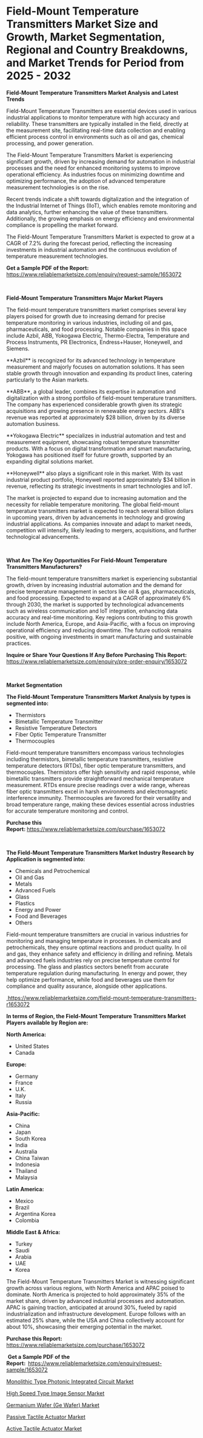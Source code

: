 <p><h1>Field-Mount Temperature Transmitters Market Size and Growth, Market Segmentation, Regional and Country Breakdowns, and Market Trends for Period from 2025 -  2032</h1></p><p><strong>Field-Mount Temperature Transmitters Market Analysis and Latest Trends</strong></p>
<p><p>Field-Mount Temperature Transmitters are essential devices used in various industrial applications to monitor temperature with high accuracy and reliability. These transmitters are typically installed in the field, directly at the measurement site, facilitating real-time data collection and enabling efficient process control in environments such as oil and gas, chemical processing, and power generation.</p><p>The Field-Mount Temperature Transmitters Market is experiencing significant growth, driven by increasing demand for automation in industrial processes and the need for enhanced monitoring systems to improve operational efficiency. As industries focus on minimizing downtime and optimizing performance, the adoption of advanced temperature measurement technologies is on the rise.</p><p>Recent trends indicate a shift towards digitalization and the integration of the Industrial Internet of Things (IIoT), which enables remote monitoring and data analytics, further enhancing the value of these transmitters. Additionally, the growing emphasis on energy efficiency and environmental compliance is propelling the market forward. </p><p>The Field-Mount Temperature Transmitters Market is expected to grow at a CAGR of 7.2% during the forecast period, reflecting the increasing investments in industrial automation and the continuous evolution of temperature measurement technologies.</p></p>
<p><strong>Get a Sample PDF of the Report:&nbsp;</strong> <a href="https://www.reliablemarketsize.com/enquiry/request-sample/1653072?utm_campaign=1167&utm_medium=2&utm_source=Github&utm_content=ia&utm_term=06042025&utm_id=field-mount-temperature-transmitters">https://www.reliablemarketsize.com/enquiry/request-sample/1653072</a></p>
<p>&nbsp;</p>
<p><strong>Field-Mount Temperature Transmitters Major Market Players</strong></p>
<p><p>The field-mount temperature transmitters market comprises several key players poised for growth due to increasing demand for precise temperature monitoring in various industries, including oil and gas, pharmaceuticals, and food processing. Notable companies in this space include Azbil, ABB, Yokogawa Electric, Thermo-Electra, Temperature and Process Instruments, PR Electronics, Endress+Hauser, Honeywell, and Siemens.</p><p>**Azbil** is recognized for its advanced technology in temperature measurement and majorly focuses on automation solutions. It has seen stable growth through innovation and expanding its product lines, catering particularly to the Asian markets.</p><p>**ABB**, a global leader, combines its expertise in automation and digitalization with a strong portfolio of field-mount temperature transmitters. The company has experienced considerable growth given its strategic acquisitions and growing presence in renewable energy sectors. ABB's revenue was reported at approximately $28 billion, driven by its diverse automation business.</p><p>**Yokogawa Electric** specializes in industrial automation and test and measurement equipment, showcasing robust temperature transmitter products. With a focus on digital transformation and smart manufacturing, Yokogawa has positioned itself for future growth, supported by an expanding digital solutions market.</p><p>**Honeywell** also plays a significant role in this market. With its vast industrial product portfolio, Honeywell reported approximately $34 billion in revenue, reflecting its strategic investments in smart technologies and IoT.</p><p>The market is projected to expand due to increasing automation and the necessity for reliable temperature monitoring. The global field-mount temperature transmitters market is expected to reach several billion dollars in upcoming years, driven by advancements in technology and growing industrial applications. As companies innovate and adapt to market needs, competition will intensify, likely leading to mergers, acquisitions, and further technological advancements.</p></p>
<p>&nbsp;</p>
<p><strong>What Are The Key Opportunities For Field-Mount Temperature Transmitters Manufacturers?</strong></p>
<p><p>The field-mount temperature transmitters market is experiencing substantial growth, driven by increasing industrial automation and the demand for precise temperature management in sectors like oil & gas, pharmaceuticals, and food processing. Expected to expand at a CAGR of approximately 6% through 2030, the market is supported by technological advancements such as wireless communication and IoT integration, enhancing data accuracy and real-time monitoring. Key regions contributing to this growth include North America, Europe, and Asia-Pacific, with a focus on improving operational efficiency and reducing downtime. The future outlook remains positive, with ongoing investments in smart manufacturing and sustainable practices.</p></p>
<p><strong>Inquire or Share Your Questions If Any Before Purchasing This Report:</strong> <a href="https://www.reliablemarketsize.com/enquiry/pre-order-enquiry/1653072?utm_campaign=1167&utm_medium=2&utm_source=Github&utm_content=ia&utm_term=06042025&utm_id=field-mount-temperature-transmitters">https://www.reliablemarketsize.com/enquiry/pre-order-enquiry/1653072</a></p>
<p>&nbsp;</p>
<p><strong>Market Segmentation</strong></p>
<p><strong>The Field-Mount Temperature Transmitters Market Analysis by types is segmented into:</strong></p>
<p><ul><li>Thermistors</li><li>Bimetallic Temperature Transmitter</li><li>Resistive Temperature Detectors</li><li>Fiber Optic Temperature Transmitter</li><li>Thermocouples</li></ul></p>
<p><p>Field-mount temperature transmitters encompass various technologies including thermistors, bimetallic temperature transmitters, resistive temperature detectors (RTDs), fiber optic temperature transmitters, and thermocouples. Thermistors offer high sensitivity and rapid response, while bimetallic transmitters provide straightforward mechanical temperature measurement. RTDs ensure precise readings over a wide range, whereas fiber optic transmitters excel in harsh environments and electromagnetic interference immunity. Thermocouples are favored for their versatility and broad temperature range, making these devices essential across industries for accurate temperature monitoring and control.</p></p>
<p><strong>Purchase this Report:&nbsp;</strong><a href="https://www.reliablemarketsize.com/purchase/1653072?utm_campaign=1167&utm_medium=2&utm_source=Github&utm_content=ia&utm_term=06042025&utm_id=field-mount-temperature-transmitters">https://www.reliablemarketsize.com/purchase/1653072</a></p>
<p>&nbsp;</p>
<p><strong>The Field-Mount Temperature Transmitters Market Industry Research by Application is segmented into:</strong></p>
<p><ul><li>Chemicals and Petrochemical</li><li>Oil and Gas</li><li>Metals</li><li>Advanced Fuels</li><li>Glass</li><li>Plastics</li><li>Energy and Power</li><li>Food and Beverages</li><li>Others</li></ul></p>
<p><p>Field-mount temperature transmitters are crucial in various industries for monitoring and managing temperature in processes. In chemicals and petrochemicals, they ensure optimal reactions and product quality. In oil and gas, they enhance safety and efficiency in drilling and refining. Metals and advanced fuels industries rely on precise temperature control for processing. The glass and plastics sectors benefit from accurate temperature regulation during manufacturing. In energy and power, they help optimize performance, while food and beverages use them for compliance and quality assurance, alongside other applications.</p></p>
<p><a href="https://www.reliablemarketsize.com/field-mount-temperature-transmitters-r1653072?utm_campaign=1167&utm_medium=2&utm_source=Github&utm_content=ia&utm_term=06042025&utm_id=field-mount-temperature-transmitters">&nbsp;https://www.reliablemarketsize.com/field-mount-temperature-transmitters-r1653072</a></p>
<p><strong>In terms of Region, the Field-Mount Temperature Transmitters Market Players available by Region are:</strong></p>
<p>
    <p> <strong> North America: </strong>
        <ul>
            <li>United States</li>
            <li>Canada</li>
        </ul>
        </p> 
    <p> <strong> Europe: </strong>
        <ul>
            <li>Germany</li>
            <li>France</li>
            <li>U.K.</li>
            <li>Italy</li>
            <li>Russia</li>
        </ul>
        </p> 
    <p> <strong> Asia-Pacific: </strong>
        <ul>
            <li>China</li>
            <li>Japan</li>
            <li>South Korea</li>
            <li>India</li>
            <li>Australia</li>
            <li>China Taiwan</li>
            <li>Indonesia</li>
            <li>Thailand</li>
            <li>Malaysia</li>
        </ul>
        </p> 
    <p> <strong> Latin America: </strong>
        <ul>
            <li>Mexico</li>
            <li>Brazil</li>
            <li>Argentina Korea</li>
            <li>Colombia</li>
        </ul>
        </p> 
    <p> <strong> Middle East & Africa: </strong>
        <ul>
            <li>Turkey</li>
            <li>Saudi</li>
            <li>Arabia</li>
            <li>UAE</li>
            <li>Korea</li>
        </ul>
    </p>
    </p>
<p><p>The Field-Mount Temperature Transmitters Market is witnessing significant growth across various regions, with North America and APAC poised to dominate. North America is projected to hold approximately 35% of the market share, driven by advanced industrial processes and automation. APAC is gaining traction, anticipated at around 30%, fueled by rapid industrialization and infrastructure development. Europe follows with an estimated 25% share, while the USA and China collectively account for about 10%, showcasing their emerging potential in the market.</p></p>
<p><strong>Purchase this Report: </strong><a href="https://www.reliablemarketsize.com/purchase/1653072?utm_campaign=1167&utm_medium=2&utm_source=Github&utm_content=ia&utm_term=06042025&utm_id=field-mount-temperature-transmitters">https://www.reliablemarketsize.com/purchase/1653072</a></p>
<p>&nbsp;<strong>Get a Sample PDF of the Report:&nbsp;&nbsp;</strong><a href="https://www.reliablemarketsize.com/enquiry/request-sample/1653072?utm_campaign=1167&utm_medium=2&utm_source=Github&utm_content=ia&utm_term=06042025&utm_id=field-mount-temperature-transmitters">https://www.reliablemarketsize.com/enquiry/request-sample/1653072</a></p>
<p><strong></strong></p>
<p><p><a href="https://github.com/koskasislo39/Market-Research-Report-List-1/blob/main/monolithic-type-photonic-integrated-circuit-market.md?utm_campaign=1167&utm_medium=2&utm_source=Github&utm_content=ia&utm_term=06042025&utm_id=field-mount-temperature-transmitters">Monolithic Type Photonic Integrated Circuit Market</a></p><p><a href="https://github.com/oliffzillamv/Market-Research-Report-List-1/blob/main/high-speed-type-image-sensor-market.md?utm_campaign=1167&utm_medium=2&utm_source=Github&utm_content=ia&utm_term=06042025&utm_id=field-mount-temperature-transmitters">High Speed Type  Image Sensor Market</a></p><p><a href="https://github.com/giulyankela/Market-Research-Report-List-1/blob/main/germanium-wafer-ge-wafer-market.md?utm_campaign=1167&utm_medium=2&utm_source=Github&utm_content=ia&utm_term=06042025&utm_id=field-mount-temperature-transmitters">Germanium Wafer (Ge Wafer) Market</a></p><p><a href="https://github.com/seyalshudae7/Market-Research-Report-List-1/blob/main/passive-tactile-actuator-market.md?utm_campaign=1167&utm_medium=2&utm_source=Github&utm_content=ia&utm_term=06042025&utm_id=field-mount-temperature-transmitters">Passive Tactile Actuator Market</a></p><p><a href="https://github.com/aaryaheron0c/Market-Research-Report-List-1/blob/main/active-tactile-actuator-market.md?utm_campaign=1167&utm_medium=2&utm_source=Github&utm_content=ia&utm_term=06042025&utm_id=field-mount-temperature-transmitters">Active Tactile Actuator Market</a></p></p>